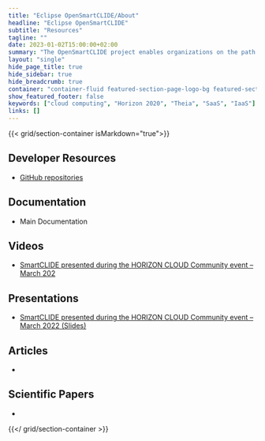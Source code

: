 ```yaml
---
title: "Eclipse OpenSmartCLIDE/About"
headline: "Eclipse OpenSmartCLIDE"
subtitle: "Resources"
tagline: ""
date: 2023-01-02T15:00:00+02:00
summary: "The OpenSmartCLIDE project enables organizations on the path to digitalization to accelerate the creation and adoption of Cloud solutions. The innovative smart cloud-native development environment will support creators of cloud services in the discovery, creation, composition, testing, and deployment of full-stack data-centered services and applications in the cloud."
layout: "single"
hide_page_title: true
hide_sidebar: true
hide_breadcrumb: true
container: "container-fluid featured-section-page-logo-bg featured-section-large-text"
show_featured_footer: false
keywords: ["cloud computing", "Horizon 2020", "Theia", "SaaS", "IaaS"]
links: []
---
```

{{< grid/section-container isMarkdown="true">}}
## Developer Resources ##

* [GitHub repositories](https://github.com/eclipse-opensmartclide)

## Documentation ##

* Main Documentation

## Videos ##

* [SmartCLIDE presented during the HORIZON CLOUD Community event – March 202](https://youtu.be/VgmiIp7bGEk?t=104)

## Presentations ##

* [SmartCLIDE presented during the HORIZON CLOUD Community event – March 2022 (Slides)](https://www.slideshare.net/SmartCLIDEProject/smartclide-presented-during-the-horizon-cloud-community-event)

## Articles ##

*

## Scientific Papers ##

*

{{</ grid/section-container >}}
